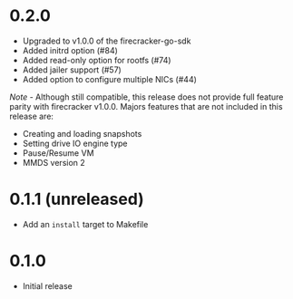 # 0.2.0

* Upgraded to v1.0.0 of the firecracker-go-sdk
* Added initrd option (#84)
* Added read-only option for rootfs (#74)
* Added jailer support (#57)
* Added option to configure multiple NICs (#44)

*Note* - Although still compatible, this release does not provide full feature parity with firecracker v1.0.0. Majors features that are not included in this release are:

* Creating and loading snapshots
* Setting drive IO engine type
* Pause/Resume VM
* MMDS version 2

# 0.1.1 (unreleased)

* Add an `install` target to Makefile

# 0.1.0

* Initial release
